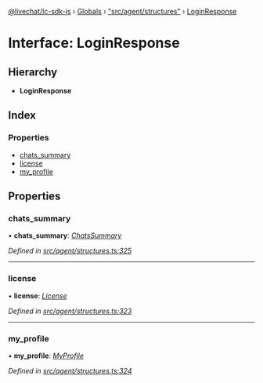 [@livechat/lc-sdk-js](../README.md) › [Globals](../globals.md) › ["src/agent/structures"](../modules/_src_agent_structures_.md) › [LoginResponse](_src_agent_structures_.loginresponse.md)

# Interface: LoginResponse

## Hierarchy

* **LoginResponse**

## Index

### Properties

* [chats_summary](_src_agent_structures_.loginresponse.md#chats_summary)
* [license](_src_agent_structures_.loginresponse.md#license)
* [my_profile](_src_agent_structures_.loginresponse.md#my_profile)

## Properties

###  chats_summary

• **chats_summary**: *[ChatsSummary](_src_agent_structures_.chatssummary.md)*

*Defined in [src/agent/structures.ts:325](https://github.com/livechat/lc-sdk-js/blob/ac28f06/src/agent/structures.ts#L325)*

___

###  license

• **license**: *[License](_src_agent_structures_.license.md)*

*Defined in [src/agent/structures.ts:323](https://github.com/livechat/lc-sdk-js/blob/ac28f06/src/agent/structures.ts#L323)*

___

###  my_profile

• **my_profile**: *[MyProfile](_src_objects_index_.myprofile.md)*

*Defined in [src/agent/structures.ts:324](https://github.com/livechat/lc-sdk-js/blob/ac28f06/src/agent/structures.ts#L324)*
